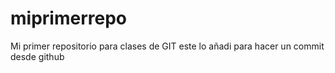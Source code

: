 # miprimerrepo
Mi primer repositorio para clases de GIT
este lo añadi para hacer un commit desde github
